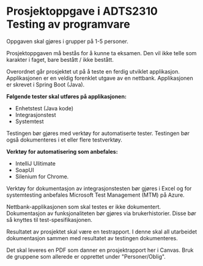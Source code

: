 # Prosjektoppgave i ADTS2310 Testing av programvare #

Oppgaven skal gjøres i grupper på 1-5 personer.

Prosjektoppgaven må bestås for å kunne ta eksamen. Den vil ikke telle som karakter i faget, bare bestått / ikke bestått.

Overordnet går prosjektet ut på å teste en ferdig utviklet applikasjon. Applikasjonen er en veldig forenklet utgave av en nettbank. Applikasjonen er skrevet i Spring Boot (Java).


**Følgende tester skal utføres på applikasjonen:**

* Enhetstest (Java kode)
* Integrasjonstest 
* Systemtest

Testingen bør gjøres med verktøy for automatiserte tester. Testingen bør også dokumenteres i et eller flere testverktøy.  

**Verktøy for automatisering som anbefales:**

* IntelliJ Ulitimate 
* SoapUI 
* Silenium for Chrome. 

Verktøy for dokumentasjon av integrasjonstesten bør gjøres i Excel og for systemtesting anbefales Microsoft Test Management (MTM) på Azure.

Nettbank-applikasjonen som skal testes er ikke dokumentert. Dokumentasjon av funksjonaliteten bør gjøres via brukerhistorier. Disse bør så knyttes til test-spesifikasjonen.

Resultatet av prosjektet skal være en testrapport. I denne skal all utarbeidet dokumentasjon sammen med resultatet av testingen dokumenteres.

Det skal leveres en PDF som danner en prosjektrapport her i Canvas. Bruk de gruppene som allerede er opprettet under "Personer/Oblig".
